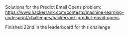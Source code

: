 Solutions for the Predict Email Opens problem:
https://www.hackerrank.com/contests/machine-learning-codesprint/challenges/hackerrank-predict-email-opens

Finished 22nd in the leaderboard for this challenge
